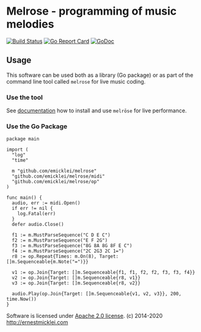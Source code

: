 # Melrose - programming of music melodies

[![Build Status](https://travis-ci.org/emicklei/melrose.png)](https://travis-ci.org/emicklei/melrose)
[![Go Report Card](https://goreportcard.com/badge/github.com/emicklei/melrose)](https://goreportcard.com/report/github.com/emicklei/melrose)
[![GoDoc](https://godoc.org/github.com/emicklei/melrose?status.svg)](https://pkg.go.dev/github.com/emicklei/melrose?tab=doc)


## Usage

This software can be used both as a library (Go package) or as part of the command line tool called `melrose` for live music coding.

### Use the tool

See [documentation](https://emicklei.github.io/melrose/) how to install and use `melrōse` for live performance.

### Use the Go Package

    package main

    import (
      "log"
      "time"

      m "github.com/emicklei/melrose"
      "github.com/emicklei/melrose/midi"
      "github.com/emicklei/melrose/op"
    )

    func main() {
      audio, err := midi.Open()
      if err != nil {
        log.Fatal(err)
      }
      defer audio.Close()

      f1 := m.MustParseSequence("C D E C")
      f2 := m.MustParseSequence("E F 2G")
      f3 := m.MustParseSequence("8G 8A 8G 8F E C")
      f4 := m.MustParseSequence("2C 2G3 2C 1=")
      r8 := op.Repeat{Times: m.On(8), Target: []m.Sequenceable{m.Note("=")}}

      v1 := op.Join{Target: []m.Sequenceable{f1, f1, f2, f2, f3, f3, f4}}
      v2 := op.Join{Target: []m.Sequenceable{r8, v1}}
      v3 := op.Join{Target: []m.Sequenceable{r8, v2}}

      audio.Play(op.Join{Target: []m.Sequenceable{v1, v2, v3}}, 200, time.Now())
    }


Software is licensed under [Apache 2.0 license](LICENSE).
(c) 2014-2020 http://ernestmicklei.com 